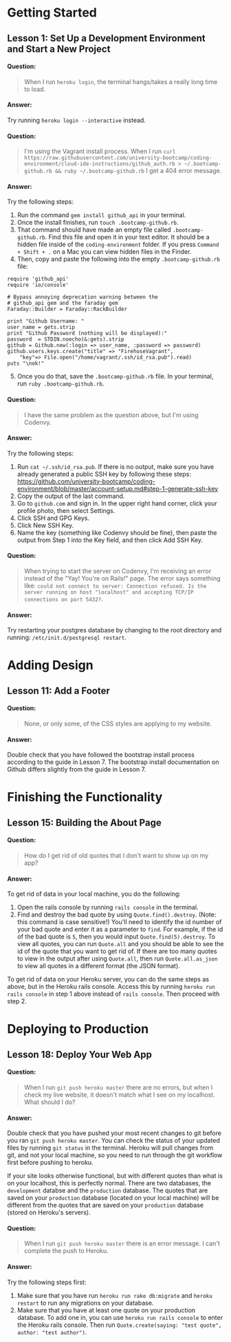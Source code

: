 # Getting Started

## Lesson 1: Set Up a Development Environment and Start a New Project

#### Question:
> When I run `heroku login`, the terminal hangs/takes a really long time to load.

#### Answer:
Try running `heroku login --interactive` instead.

#### Question:
> I'm using the Vagrant install process. When I run `curl https://raw.githubusercontent.com/university-bootcamp/coding-environment/cloud-ide-instructions/github_auth.rb > ~/.bootcamp-github.rb && ruby ~/.bootcamp-github.rb` I get a 404 error message.

#### Answer:
Try the following steps:
1) Run the command `gem install github_api` in your terminal.
2) Once the install finishes, run `touch .bootcamp-github.rb`.
3) That command should have made an empty file called `.bootcamp-github.rb`. Find this file and open it in your text editor. It should be a hidden file inside of the `coding-environment` folder. If you press `Command + Shift + .` on a Mac you can view hidden files in the Finder.
4) Then, copy and paste the following into the empty `.bootcamp-github.rb` file:
```
require 'github_api'
require 'io/console'

# Bypass annoying deprecation warning between the
# github_api gem and the faraday gem
Faraday::Builder = Faraday::RackBuilder

print "Github Username: "
user_name = gets.strip
print "Github Password (nothing will be displayed):"
password  = STDIN.noecho(&:gets).strip
github = Github.new(:login => user_name, :password => password)
github.users.keys.create("title" => "FirehoseVagrant", 
    "key"=> File.open("/home/vagrant/.ssh/id_rsa.pub").read)
puts "\nok!"
```
5) Once you do that, save the `.bootcamp-github.rb` file. In your terminal, run `ruby .bootcamp-github.rb`.

#### Question:
> I have the same problem as the question above, but I'm using Codenvy.

#### Answer:
Try the following steps:
1) Run `cat ~/.ssh/id_rsa.pub`. If there is no output, make sure you have already generated a public SSH key by following these steps: https://github.com/university-bootcamp/coding-environment/blob/master/account-setup.md#step-1-generate-ssh-key
2) Copy the output of the last command.
3) Go to `github.com` and sign in. In the upper right hand corner, click your profile photo, then select Settings.
4) Click SSH and GPG Keys.
5) Click New SSH Key.
6) Name the key (something like Codenvy should be fine), then paste the output from Step 1 into the Key field, and then click Add SSH Key.

#### Question:
> When trying to start the server on Codenvy, I'm receiving an error instead of the "Yay! You're on Rails!" page. The error says something like: `could not connect to server: Connection refused. Is the server running on host "localhost" and accepting TCP/IP connections on port 5432?`.

#### Answer:
Try restarting your postgres database by changing to the root directory and running: `/etc/init.d/postgresql restart`.

# Adding Design

## Lesson 11: Add a Footer

#### Question:
> None, or only some, of the CSS styles are applying to my website.

#### Answer:
Double check that you have followed the bootstrap install process according to the guide in Lesson 7. The bootstrap install documentation on Github differs slightly from the guide in Lesson 7.

# Finishing the Functionality

## Lesson 15: Building the About Page

#### Question:
> How do I get rid of old quotes that I don't want to show up on my app?

#### Answer:
To get rid of data in your local machine, you do the following:
1) Open the rails console by running `rails console` in the terminal.
2) Find and destroy the bad quote by using `Quote.find().destroy`. (Note: this command is case sensitive!) You'll need to identify the id number of your bad quote and enter it as a parameter to `find`. For example, if the id of the bad quote is `5`, then you would input `Quote.find(5).destroy`. To view all quotes, you can run `Quote.all` and you should be able to see the id of the quote that you want to get rid of. If there are too many quotes to view in the output after using `Quote.all`, then run `Quote.all.as_json` to view all quotes in a different format (the JSON format).

To get rid of data on your Heroku server, you can do the same steps as above, but in the Heroku rails console. Access this by running `heroku run rails console` in step 1 above instead of `rails console`. Then proceed with step 2.

# Deploying to Production

## Lesson 18: Deploy Your Web App

#### Question:
> When I run `git push heroku master` there are no errors, but when I check my live website, it doesn't match what I see on my localhost. What should I do?

#### Answer:
Double check that you have pushed your most recent changes to git before you ran `git push heroku master`. You can check the status of your updated files by running `git status` in the terminal. Heroku will pull changes from git, and not your local machine, so you need to run through the git workflow first before pushing to heroku.

If your site looks otherwise functional, but with different quotes than what is on your localhost, this is perfectly normal. There are two databases, the `development` databse and the `production` database. The quotes that are saved on your `production` database (located on your local machine) will be different from the quotes that are saved on your `production` database (stored on Heroku's servers).

#### Question:
> When I run `git push heroku master` there is an error message. I can't complete the push to Heroku.

#### Answer:
Try the following steps first:
1) Make sure that you have run `heroku run rake db:migrate` and `heroku restart` to run any migrations on your database.
2) Make sure that you have at least one quote on your production database. To add one in, you can use `heroku run rails console` to enter the Heroku rails console. Then run `Quote.create(saying: "test quote", author: "test author")`.

